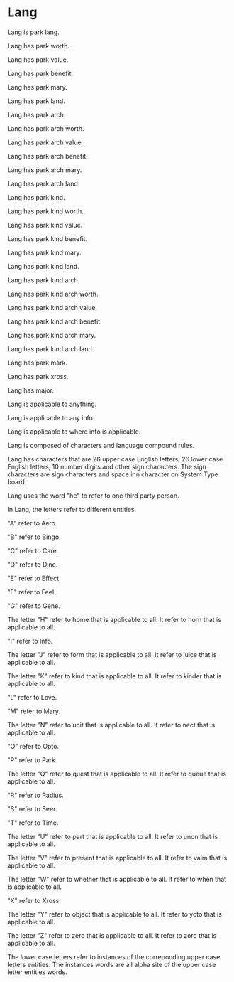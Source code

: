 # Lang

Lang is park lang.

Lang has park worth.

Lang has park value.

Lang has park benefit.

Lang has park mary.

Lang has park land.

Lang has park arch.

Lang has park arch worth.

Lang has park arch value.

Lang has park arch benefit.

Lang has park arch mary.

Lang has park arch land.

Lang has park kind.

Lang has park kind worth.

Lang has park kind value.

Lang has park kind benefit.

Lang has park kind mary.

Lang has park kind land.

Lang has park kind arch.

Lang has park kind arch worth.

Lang has park kind arch value.

Lang has park kind arch benefit.

Lang has park kind arch mary.

Lang has park kind arch land.

Lang has park mark.

Lang has park xross.

Lang has major.

Lang is applicable to anything.

Lang is applicable to any info.

Lang is applicable to where info is applicable.

Lang is composed of characters and language compound rules.

Lang has characters that are 26 upper case English letters, 26 lower case English letters, 10 number digits and other sign characters.
The sign characters are sign characters and space inn character on System Type board.

Lang uses the word "he" to refer to one third party person.

In Lang, the letters refer to different entities.

"A" refer to Aero.

"B" refer to Bingo.

"C" refer to Care.

"D" refer to Dine.

"E" refer to Effect.

"F" refer to Feel.

"G" refer to Gene.

The letter "H" refer to home that is applicable to all.
It refer to horn that is applicable to all.

"I" refer to Info.

The letter "J" refer to form that is applicable to all.
It refer to juice that is applicable to all.

The letter "K" refer to kind that is applicable to all.
It refer to kinder that is applicable to all.

"L" refer to Love.

"M" refer to Mary.

The letter "N" refer to unit that is applicable to all.
It refer to nect that is applicable to all.

"O" refer to Opto.

"P" refer to Park.

The letter "Q" refer to quest that is applicable to all.
It refer to queue that is applicable to all.

"R" refer to Radius.

"S" refer to Seer.

"T" refer to Time.

The letter "U" refer to part that is applicable to all.
It refer to unon that is applicable to all.

The letter "V" refer to present that is applicable to all.
It refer to vaim that is applicable to all.

The letter "W" refer to whether that is applicable to all.
It refer to when that is applicable to all.

"X" refer to Xross.

The letter "Y" refer to object that is applicable to all.
It refer to yoto that is applicable to all.

The letter "Z" refer to zero that is applicable to all.
It refer to zoro that is applicable to all.

The lower case letters refer to instances of the correponding upper case letters entities.
The instances words are all alpha site of the upper case letter entities words.